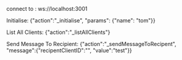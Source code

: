connect to : ws://localhost:3001

Initialise:
{"action":"_initialise", "params": {"name": "tom"}}

List All Clients:
{"action":"_listAllClients"}

Send Message To Recipient:
{"action":"_sendMessageToRecipent", "message":{"recipentClientID":"", "value":"test"}}
